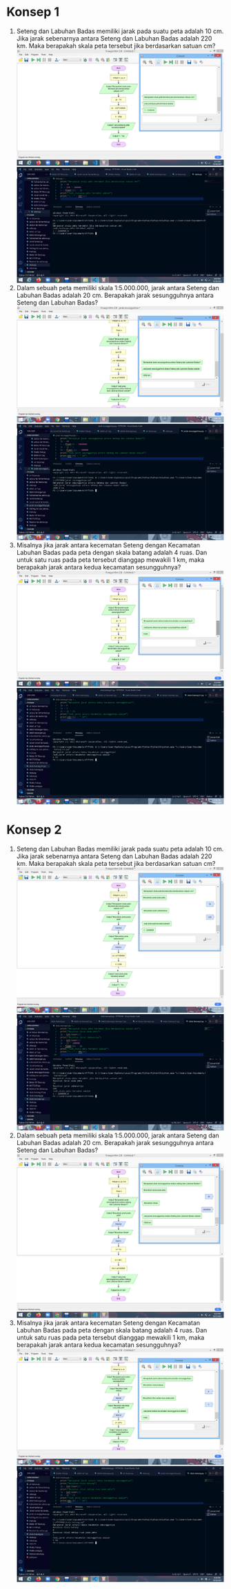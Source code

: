 # Konsep 1
1. Seteng dan Labuhan Badas memiliki jarak pada suatu peta adalah 10 cm. Jika jarak 
sebenarnya antara Seteng dan Labuhan Badas adalah 220 km. Maka berapakah skala 
peta tersebut jika berdasarkan satuan cm?
![image](https://github.com/IsmedQalyubi/9.Praktikum-Individu/blob/main/Screenshot%20(133).png) 
![image](https://github.com/IsmedQalyubi/9.Praktikum-Individu/blob/main/Screenshot%20(134).png) 
2. Dalam sebuah peta memiliki skala 1:5.000.000, jarak antara Seteng dan Labuhan Badas 
adalah 20 cm. Berapakah jarak sesungguhnya antara Seteng dan Labuhan Badas?
![image](https://github.com/IsmedQalyubi/9.Praktikum-Individu/blob/main/Screenshot%20(137).png) 
![image](https://github.com/IsmedQalyubi/9.Praktikum-Individu/blob/main/Screenshot%20(138).png) 
3. Misalnya jika jarak antara kecematan Seteng dengan Kecamatan Labuhan Badas pada 
peta dengan skala batang adalah 4 ruas. Dan untuk satu ruas pada peta tersebut 
dianggap mewakili 1 km, maka berapakah jarak antara kedua kecamatan
sesungguhnya?
![image](https://github.com/IsmedQalyubi/9.Praktikum-Individu/blob/main/Screenshot%20(149).png) 
![image](https://github.com/IsmedQalyubi/9.Praktikum-Individu/blob/main/Screenshot%20(150).png) 
# Konsep 2
1. Seteng dan Labuhan Badas memiliki jarak pada suatu peta adalah 10 cm. Jika jarak 
sebenarnya antara Seteng dan Labuhan Badas adalah 220 km. Maka berapakah skala 
peta tersebut jika berdasarkan satuan cm?
![image](https://github.com/IsmedQalyubi/9.Praktikum-Individu/blob/main/Capture%203.PNG) 
![image](https://github.com/IsmedQalyubi/9.Praktikum-Individu/blob/main/Capture%204.PNG) 
![image](https://github.com/IsmedQalyubi/9.Praktikum-Individu/blob/main/Screenshot%20(151).png) 
2. Dalam sebuah peta memiliki skala 1:5.000.000, jarak antara Seteng dan Labuhan Badas 
adalah 20 cm. Berapakah jarak sesungguhnya antara Seteng dan Labuhan Badas?
![image](https://github.com/IsmedQalyubi/9.Praktikum-Individu/blob/main/Capture%205.PNG) 
![image](https://github.com/IsmedQalyubi/9.Praktikum-Individu/blob/main/Capture%206.PNG) 
3. Misalnya jika jarak antara kecematan Seteng dengan Kecamatan Labuhan Badas pada 
peta dengan skala batang adalah 4 ruas. Dan untuk satu ruas pada peta tersebut 
dianggap mewakili 1 km, maka berapakah jarak antara kedua kecamatan
sesungguhnya?
![image](https://github.com/IsmedQalyubi/9.Praktikum-Individu/blob/main/Screenshot%20(139).png) 
![image](https://github.com/IsmedQalyubi/9.Praktikum-Individu/blob/main/Screenshot%20(140).png) 
